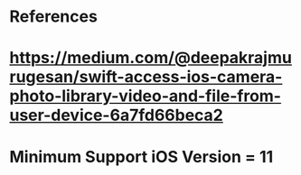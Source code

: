 # References
# https://medium.com/@deepakrajmurugesan/swift-access-ios-camera-photo-library-video-and-file-from-user-device-6a7fd66beca2
#
#
#
# Minimum Support iOS Version = 11
#

